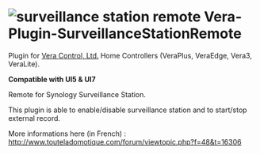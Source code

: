 # ![surveillance station remote](media/surveillancestationremote_logo) Vera-Plugin-SurveillanceStationRemote

Plugin for [Vera Control, Ltd.](http://getvera.com/) Home Controllers (VeraPlus, VeraEdge, Vera3, VeraLite).

**Compatible with UI5 & UI7**

Remote for Synology Surveillance Station.

This plugin is able to enable/disable surveillance station and to start/stop external record.

More informations here (in French) : http://www.touteladomotique.com/forum/viewtopic.php?f=48&t=16306
